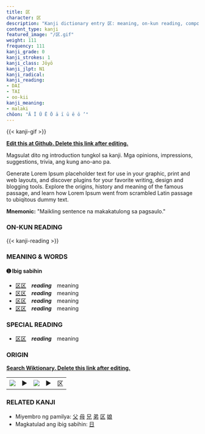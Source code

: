```yaml
---
title: 区
character: 区
description: "Kanji dictionary entry 区: meaning, on-kun reading, compounds, origin, related kanji"
content_type: kanji
featured_image: "/区.gif"
weight: 111
frequency: 111
kanji_grade: 0
kanji_strokes: 1
kanji_class: Jōyō
kanji_jlpt: N1
kanji_radical: 
kanji_reading: 
- DAI
- TAI
- oo-kii
kanji_meaning:
- malaki
chōon: "Ā Ī Ū Ē Ō ā ī ū ē ō ’"
---
```

[//]: # (Don't edit the line below. Kanji animated GIF code is automatically generated.)
{{< kanji-gif >}}

[//]: # (Edit below this line.)

**[Edit this at Github. Delete this link after editing.](https://github.com/tim0g/tim/tree/main/content/kanji/区/index.md)**

Magsulat dito ng introduction tungkol sa kanji. Mga opinions, impressions, suggestions, trivia, ang kung ano-ano pa.

Generate Lorem Ipsum placeholder text for use in your graphic, print and web layouts, and discover plugins for your favorite writing, design and blogging tools. Explore the origins, history and meaning of the famous passage, and learn how Lorem Ipsum went from scrambled Latin passage to ubiqitous dummy text.
 
**Mnemonic:** "Maikling sentence na makakatulong sa pagsaulo."

### ON-KUN READING

[//]: # (Don't edit the line below. ON-KUN READING code is automatically generated.)
{{< kanji-reading >}}

### MEANING & WORDS

#### ➊ **Ibig sabihin**
  - [区](../区)[区](../区)　***reading***　meaning
  - [区](../区)[区](../区)　***reading***　meaning
  - [区](../区)[区](../区)　***reading***　meaning
  - [区](../区)[区](../区)　***reading***　meaning

### SPECIAL READING
  - [区](../区)[区](../区)　***reading***　meaning

### ORIGIN

**[Search Wiktionary. Delete this link after editing.](https://wiktionary.org/wiki/区)**
<table class="kanji-table"><tr><td>
<img src="60px-区-bronze.svg.png">
</td><td>▶</td><td>
<img src="60px-区-oracle.svg.png">
</td><td>▶</td>
<td class="kanji-origin">区</td>
</tr></table>

### RELATED KANJI
- Miyembro ng pamilya: [父](../父) [母](../母) [兄](../兄) [弟](../弟) [区](../区) [娘](../娘)
- Magkatulad ang ibig sabihin: [日](../日)
